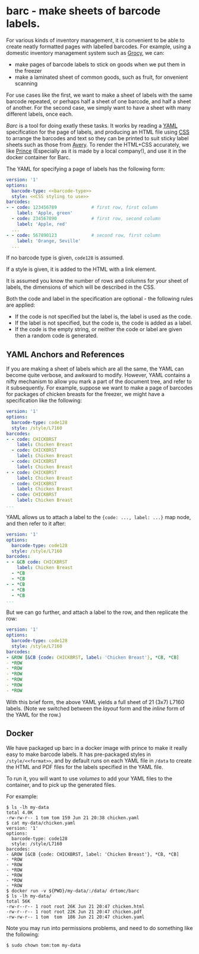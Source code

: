 # barc - make sheets of barcode labels.

For various kinds of inventory management, it is convenient to
be able to create neatly formatted pages with labelled barcodes.
For example, using a domestic inventory management system such as
[Grocy](https://github.com/grocy/grocy), we can:
 - make pages of barcode labels to stick on goods when we put them in the freezer
 - make a laminated sheet of common goods, such as fruit, for onvenient scanning

For use cases like the first, we want to make a sheet of labels with
the same barcode repeated, or perhaps half a sheet of one barcode, and
half a sheet of another. For the second case, we simply want to have a
sheet with many different labels, once each.

*Barc* is a tool for doing exatly these tasks. It works by reading
a [YAML](https://yaml.org/) specification for the page of labels,
and producing an HTML file using [CSS](https://www.w3.org/Style/CSS/Overview.en.html)
to arrange the barcodes and text so they can be printed to suit sticky
label sheets such as those from [Avery](https://www.averyproducts.com.au/). 
To render the HTML+CSS accurately, we like [Prince](https://www.princexml.com/)
(Especially as it is made by a local company!), and use it in the docker
container for Barc.

The YAML for specifying a page of labels has the following form:

```yaml
version: '1'
options:
  barcode-type: <<barcode-type>>
  style: <<CSS styling to use>>
barcodes:
- - code: 123456789             # first row, first column
    label: 'Apple, green'
  - code: 234567890             # first row, second column
    label: 'Apple, red'
  ...
- - code: 567890123             # second row, first column
    label: 'Orange, Seville'
  ...
```

If no barcode type is given, `code128` is assumed.

If a style is given, it is added to the HTML with a link element.

It is assumed you know the number of rows and columns for your sheet of
labels, the dimensions of which will be described in the CSS.

Both the code and label in the specification are optional - the following rules are applied:
  - If the code is not specified but the label is, the label is used as the code. 
  - If the label is not specified, but the code is, the code is added as a label.
  - If the code is the empty string, or neither the code or label are given then
    a random code is generated.

## YAML Anchors and References

If you are making a sheet of labels which are all the same, the YAML
can become quite verbose, and awkward to modify. However, YAML contains
a nifty mechanism to allow you mark a part of the document tree, and
refer to it subsequently. For example, suppose we want to make a page
of barcodes for packages of chicken breasts for the freezer, we might
have a specification like the following:

```yaml
version: '1'
options:
  barcode-type: code128
  style: /style/L7160
barcodes:
- - code: CHICKBRST
    label: Chicken Breast
  - code: CHICKBRST
    label: Chicken Breast
  - code: CHICKBRST
    label: Chicken Breast
- - code: CHICKBRST
    label: Chicken Breast
  - code: CHICKBRST
    label: Chicken Breast
  - code: CHICKBRST
    label: Chicken Breast
...
```

YAML allows us to attach a label to the `{code: ..., label: ...}` map
node, and then refer to it after:

```yaml
version: '1'
options:
  barcode-type: code128
  style: /style/L7160
barcodes:
- - &CB code: CHICKBRST
    label: Chicken Breast
  - *CB
  - *CB
- - *CB
  - *CB
  - *CB
...
```

But we can go further, and attach a label to the row, and then replicate
the row:

```yaml
version: '1'
options:
  barcode-type: code128
  style: /style/L7160
barcodes:
- &ROW [&CB {code: CHICKBRST, label: 'Chicken Breast'}, *CB, *CB]
- *ROW
- *ROW
- *ROW
- *ROW
- *ROW
- *ROW
```

With this brief form, the above YAML yields a full sheet of 21 (3x7)
L7160 labels.  (Note we switched between the _layout_ form and the
_inline_ form of the YAML for the row.)

## Docker

We have packaged up barc in a docker image with prince to make it
really easy to make barcode labels.  It has pre-packaged styles in
`/style/<<format>>`, and by default runs on each YAML file in `/data` to
create the HTML and PDF files for the labels specified in the YAML file.

To run it, you will want to use _volumes_ to add your YAML files to the
container, and to pick up the generated files.

For example:
```
$ ls -lh my-data
total 4.0K
-rw-rw-r-- 1 tom tom 159 Jun 21 20:38 chicken.yaml
$ cat my-data/chicken.yaml
version: '1'
options:
  barcode-type: code128
  style: /style/L7160
barcodes:
- &ROW [&CB {code: CHICKBRST, label: 'Chicken Breast'}, *CB, *CB]
- *ROW
- *ROW
- *ROW
- *ROW
- *ROW
- *ROW
$ docker run -v ${PWD}/my-data/:/data/ drtomc/barc
$ ls -lh my-data/
total 56K
-rw-r--r-- 1 root root 26K Jun 21 20:47 chicken.html
-rw-r--r-- 1 root root 22K Jun 21 20:47 chicken.pdf
-rw-rw-r-- 1 tom  tom  186 Jun 21 20:47 chicken.yaml
```

Note you may run into permissions problems, and need to do something like the following:

```
$ sudo chown tom:tom my-data
```

